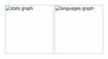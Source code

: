 <div align="left">
  <img src="https://github-readme-stats.vercel.app/api?username=Vijtus&hide_title=false&hide_rank=true&show_icons=true&include_all_commits=true&count_private=true&disable_animations=false&theme=github_dark&locale=en&hide_border=false&order=1&custom_title=Wiktor%20%22Vijtus%22%20D%C4%99bowski%20GitHub%20Stats" height="160" alt="stats graph"  />
  <img src="https://github-readme-stats.vercel.app/api/top-langs?username=Vijtus&locale=en&hide_title=false&layout=compact&card_width=320&langs_count=5&theme=github_dark&hide_border=false&order=2" height="160" alt="languages graph"  />
</div>

###
